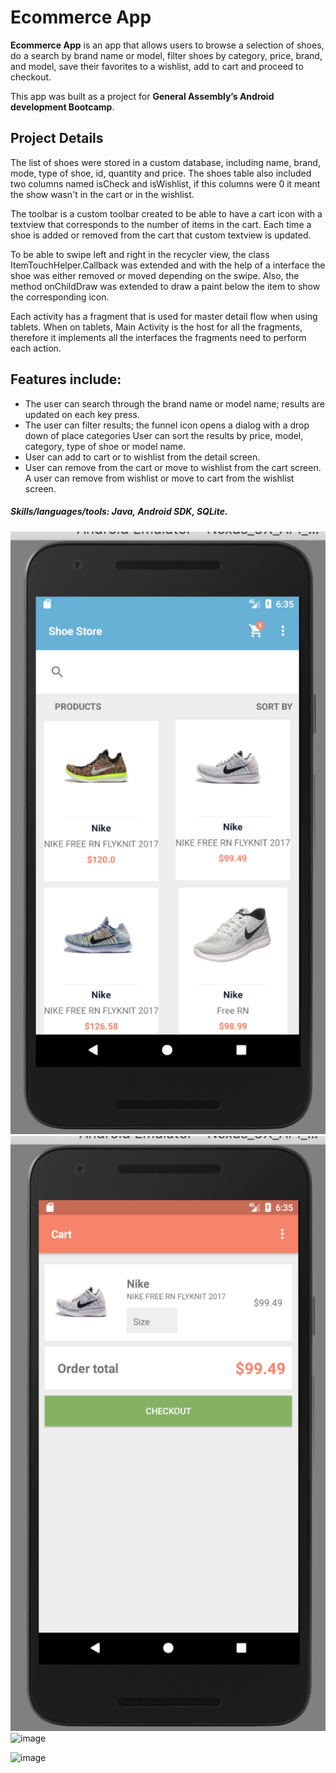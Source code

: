# Ecommerce App

**Ecommerce App** is an app that allows users to browse a selection of shoes, do a search by brand name or model, filter shoes by category, price, brand, and model, save their favorites to a wishlist, add to cart and proceed to checkout.

This app was built as a project for **General Assembly’s Android development Bootcamp**.

## Project Details

The list of shoes were stored in a custom database, including name, brand, mode, type of shoe, id, quantity and price. The shoes table also included two columns named isCheck and isWishlist, if this columns were 0 it meant the show wasn't in the cart or in the wishlist.

The toolbar is a custom toolbar created to be able to have a cart icon with a textview that corresponds to the number of items in the cart. Each time a shoe is added or removed from the cart that custom textview is updated.

To be able to swipe left and right in the recycler view, the class ItemTouchHelper.Callback was extended and with the help of a interface the shoe was either removed or moved depending on the swipe. Also, the method onChildDraw was extended to draw a paint below the item to show the corresponding icon.

Each activity has a fragment that is used for master detail flow when using tablets. When on tablets, Main Activity is the host for all the fragments, therefore it implements all the interfaces the fragments need to perform each action.

## Features include:

- The user can search through the brand name or model name; results are updated on each key press.
- The user can filter results; the funnel icon opens a dialog with a drop down of place categories User can sort the results by price, model, category, type of shoe or model name.
- User can add to cart or to wishlist from the detail screen.
- User can remove from the cart or move to wishlist from the cart screen. A user can remove from wishlist or move to cart from the wishlist screen.

##### Skills/languages/tools: Java, Android SDK, SQLite.

![image](/screenshots/ecommerceApp-1.png)
![image](/screenshots/ecommerceApp-2.png)
![image](/screenshots/ecommerceApp-3.png)

![image](/screenshots/ecommerceApp_Video.gif)


